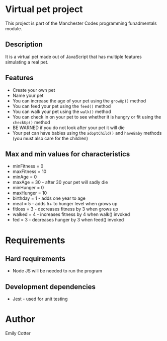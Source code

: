 # Virtual pet project
This project is part of the Manchester Codes programming funadmentals module. 

## Description 

It is a virtual pet made out of JavaScript that has multiple features simulating a real pet. 

## Features
* Create your own pet
* Name your pet
* You can increase the age of your pet using the `growUp()` method
* You can feed your pet using the `feed()` method
* You can walk your pet using the `walk()` method
* You can check in on your pet to see whether it is hungry or fit using the `checkUp()` method
* BE WARNED if you do not look after your pet it will die
* Your pet can have babies using the `adoptChild()` and `haveBaby` methods (you must also care for the children)

## Max and min values for characteristics 
* minFitness = 0
* maxFitness = 10
* minAge = 0
* maxAge = 30 - after 30 your pet will sadly die
* minHunger = 0
* maxHunger = 10
* birthday = 1 - adds one year to age
* meal = 5 - adds 5+ to hunger level when grows up
* fitloss = 3 - decreases fitness by 3 when grows up
* walked = 4 - increases fitness by 4 when walk() invoked
* fed = 3 - decreases hunger by 3 when feed() invoked

# Requirements

## Hard requirements
* Node JS will be needed to run the program

## Development dependencies 
* Jest - used for unit testing

# Author
Emily Cotter